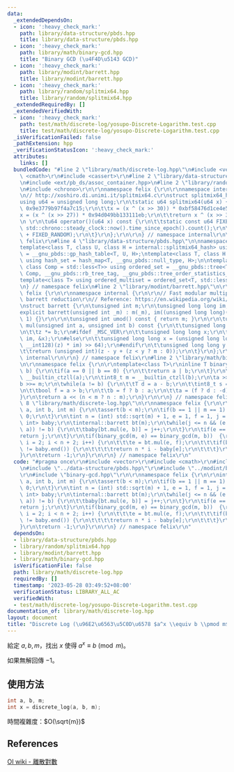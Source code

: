 ```yaml
---
data:
  _extendedDependsOn:
  - icon: ':heavy_check_mark:'
    path: library/data-structure/pbds.hpp
    title: library/data-structure/pbds.hpp
  - icon: ':heavy_check_mark:'
    path: library/math/binary-gcd.hpp
    title: "Binary GCD (\u4F4D\u5143 GCD)"
  - icon: ':heavy_check_mark:'
    path: library/modint/barrett.hpp
    title: library/modint/barrett.hpp
  - icon: ':heavy_check_mark:'
    path: library/random/splitmix64.hpp
    title: library/random/splitmix64.hpp
  _extendedRequiredBy: []
  _extendedVerifiedWith:
  - icon: ':heavy_check_mark:'
    path: test/math/discrete-log/yosupo-Discrete-Logarithm.test.cpp
    title: test/math/discrete-log/yosupo-Discrete-Logarithm.test.cpp
  _isVerificationFailed: false
  _pathExtension: hpp
  _verificationStatusIcon: ':heavy_check_mark:'
  attributes:
    links: []
  bundledCode: "#line 2 \"library/math/discrete-log.hpp\"\n#include <vector>\r\n#include\
    \ <cmath>\r\n#include <cassert>\r\n#line 2 \"library/data-structure/pbds.hpp\"\
    \n#include <ext/pb_ds/assoc_container.hpp>\n#line 2 \"library/random/splitmix64.hpp\"\
    \n#include <chrono>\r\n\r\nnamespace felix {\r\n\r\nnamespace internal {\r\n\r\
    \n// http://xoshiro.di.unimi.it/splitmix64.c\r\nstruct splitmix64_hash {\r\n\t\
    using u64 = unsigned long long;\r\n\tstatic u64 splitmix64(u64 x) {\r\n\t\tx +=\
    \ 0x9e3779b97f4a7c15;\r\n\t\tx = (x ^ (x >> 30)) * 0xbf58476d1ce4e5b9;\r\n\t\t\
    x = (x ^ (x >> 27)) * 0x94d049bb133111eb;\r\n\t\treturn x ^ (x >> 31);\r\n\t}\r\
    \n \r\n\tu64 operator()(u64 x) const {\r\n\t\tstatic const u64 FIXED_RANDOM =\
    \ std::chrono::steady_clock::now().time_since_epoch().count();\r\n\t\treturn splitmix64(x\
    \ + FIXED_RANDOM);\r\n\t}\r\n};\r\n\r\n} // namespace internal\r\n\r\n} // namespace\
    \ felix\r\n#line 4 \"library/data-structure/pbds.hpp\"\n\nnamespace felix {\n\n\
    template<class T, class U, class H = internal::splitmix64_hash> using hash_map\
    \ = __gnu_pbds::gp_hash_table<T, U, H>;\ntemplate<class T, class H = internal::splitmix64_hash>\
    \ using hash_set = hash_map<T, __gnu_pbds::null_type, H>;\n\ntemplate<class T,\
    \ class Comp = std::less<T>> using ordered_set = __gnu_pbds::tree<T, __gnu_pbds::null_type,\
    \ Comp, __gnu_pbds::rb_tree_tag, __gnu_pbds::tree_order_statistics_node_update>;\n\
    template<class T> using ordered_multiset = ordered_set<T, std::less_equal<T>>;\n\
    \n} // namespace felix\n#line 2 \"library/modint/barrett.hpp\"\n\r\nnamespace\
    \ felix {\r\n\r\nnamespace internal {\r\n\r\n// Fast modular multiplication by\
    \ barrett reduction\r\n// Reference: https://en.wikipedia.org/wiki/Barrett_reduction\r\
    \nstruct barrett {\r\n\tunsigned int m;\r\n\tunsigned long long im;\r\n\r\n\t\
    explicit barrett(unsigned int _m) : m(_m), im((unsigned long long)(-1) / _m +\
    \ 1) {}\r\n\r\n\tunsigned int umod() const { return m; }\r\n\r\n\tunsigned int\
    \ mul(unsigned int a, unsigned int b) const {\r\n\t\tunsigned long long z = a;\r\
    \n\t\tz *= b;\r\n#ifdef _MSC_VER\r\n\t\tunsigned long long x;\r\n\t\t_umul128(z,\
    \ im, &x);\r\n#else\r\n\t\tunsigned long long x = (unsigned long long)(((unsigned\
    \ __int128)(z) * im) >> 64);\r\n#endif\r\n\t\tunsigned long long y = x * m;\r\n\
    \t\treturn (unsigned int)(z - y + (z < y ? m : 0));\r\n\t}\r\n};\r\n\r\n} // namespace\
    \ internal\r\n\r\n} // namespace felix\r\n#line 2 \"library/math/binary-gcd.hpp\"\
    \n\r\nnamespace felix {\r\n\r\ntemplate<class T>\r\ninline T binary_gcd(T a, T\
    \ b) {\r\n\tif(a == 0 || b == 0) {\r\n\t\treturn a | b;\r\n\t}\r\n\tint8_t n =\
    \ __builtin_ctzll(a);\r\n\tint8_t m = __builtin_ctzll(b);\r\n\ta >>= n;\r\n\t\
    b >>= m;\r\n\twhile(a != b) {\r\n\t\tT d = a - b;\r\n\t\tint8_t s = __builtin_ctzll(d);\r\
    \n\t\tbool f = a > b;\r\n\t\tb = f ? b : a;\r\n\t\ta = (f ? d : -d) >> s;\r\n\t\
    }\r\n\treturn a << (n < m ? n : m);\r\n}\r\n\r\n} // namespace felix\r\n#line\
    \ 8 \"library/math/discrete-log.hpp\"\n\r\nnamespace felix {\r\n\r\nint discrete_log(int\
    \ a, int b, int m) {\r\n\tassert(b < m);\r\n\tif(b == 1 || m == 1) {\r\n\t\treturn\
    \ 0;\r\n\t}\r\n\tint n = (int) std::sqrt(m) + 1, e = 1, f = 1, j = 1;\r\n\thash_map<int,\
    \ int> baby;\r\n\tinternal::barrett bt(m);\r\n\twhile(j <= n && (e = f = bt.mul(e,\
    \ a)) != b) {\r\n\t\tbaby[bt.mul(e, b)] = j++;\r\n\t}\r\n\tif(e == b) {\r\n\t\t\
    return j;\r\n\t}\r\n\tif(binary_gcd(m, e) == binary_gcd(m, b))  {\r\n\t\tfor(int\
    \ i = 2; i < n + 2; i++) {\r\n\t\t\te = bt.mul(e, f);\r\n\t\t\tif(baby.find(e)\
    \ != baby.end()) {\r\n\t\t\t\treturn n * i - baby[e];\r\n\t\t\t}\r\n\t\t}\r\n\t\
    }\r\n\treturn -1;\r\n}\r\n\r\n} // namespace felix\r\n"
  code: "#pragma once\r\n#include <vector>\r\n#include <cmath>\r\n#include <cassert>\r\
    \n#include \"../data-structure/pbds.hpp\"\r\n#include \"../modint/barrett.hpp\"\
    \r\n#include \"binary-gcd.hpp\"\r\n\r\nnamespace felix {\r\n\r\nint discrete_log(int\
    \ a, int b, int m) {\r\n\tassert(b < m);\r\n\tif(b == 1 || m == 1) {\r\n\t\treturn\
    \ 0;\r\n\t}\r\n\tint n = (int) std::sqrt(m) + 1, e = 1, f = 1, j = 1;\r\n\thash_map<int,\
    \ int> baby;\r\n\tinternal::barrett bt(m);\r\n\twhile(j <= n && (e = f = bt.mul(e,\
    \ a)) != b) {\r\n\t\tbaby[bt.mul(e, b)] = j++;\r\n\t}\r\n\tif(e == b) {\r\n\t\t\
    return j;\r\n\t}\r\n\tif(binary_gcd(m, e) == binary_gcd(m, b))  {\r\n\t\tfor(int\
    \ i = 2; i < n + 2; i++) {\r\n\t\t\te = bt.mul(e, f);\r\n\t\t\tif(baby.find(e)\
    \ != baby.end()) {\r\n\t\t\t\treturn n * i - baby[e];\r\n\t\t\t}\r\n\t\t}\r\n\t\
    }\r\n\treturn -1;\r\n}\r\n\r\n} // namespace felix\r\n"
  dependsOn:
  - library/data-structure/pbds.hpp
  - library/random/splitmix64.hpp
  - library/modint/barrett.hpp
  - library/math/binary-gcd.hpp
  isVerificationFile: false
  path: library/math/discrete-log.hpp
  requiredBy: []
  timestamp: '2023-05-28 03:49:52+08:00'
  verificationStatus: LIBRARY_ALL_AC
  verifiedWith:
  - test/math/discrete-log/yosupo-Discrete-Logarithm.test.cpp
documentation_of: library/math/discrete-log.hpp
layout: document
title: "Discrete Log (\u96E2\u6563\u5C0D\u6578 $a^x \\equiv b \\pmod m$)"
---
```


給定 $a, b, m$，找出 $x$ 使得 $a^x \equiv b \pmod m$。

如果無解回傳 $-1$。

## 使用方法
```cpp
int a, b, m;
int x = discrete_log(a, b, m);
```

時間複雜度：$O(\sqrt{m})$

## References
[OI wiki - 離散對數](https://oi-wiki.org/math/number-theory/discrete-logarithm/#%E5%A4%A7%E6%AD%A5%E5%B0%8F%E6%AD%A5%E7%AE%97%E6%B3%95)
